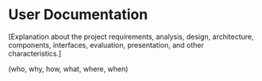 User Documentation
==================

[Explanation about the project requirements, analysis, design, architecture, components, interfaces, evaluation, presentation, and other characteristics.]

(who, why, how, what, where, when)
